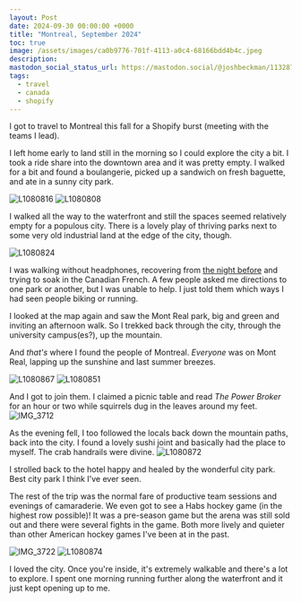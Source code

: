 ```yaml
---
layout: Post
date: 2024-09-30 00:00:00 +0000
title: "Montreal, September 2024"
toc: true
image: /assets/images/ca0b9776-701f-4113-a0c4-68166bdd4b4c.jpeg
description: 
mastodon_social_status_url: https://mastodon.social/@joshbeckman/113287217701227591
tags: 
  - travel
  - canada
  - shopify
---
```




I got to travel to Montreal this fall for a Shopify burst (meeting with the teams I lead).

I left home early to land still in the morning so I could explore the city a bit. I took a ride share into the downtown area and it was pretty empty. I walked for a bit and found a boulangerie, picked up a sandwich on fresh baguette, and ate in a sunny city park. 

![L1080816](/assets/images/ca0b9776-701f-4113-a0c4-68166bdd4b4c.jpeg)
![L1080808](/assets/images/18f0a231-27c2-4a51-b7af-7959e907e86c.jpeg)

I walked all the way to the waterfront and still the spaces seemed relatively empty for a populous city. There is a lovely play of thriving parks next to some very old industrial land at the edge of the city, though.

![L1080824](/assets/images/c72ef044-0d2b-42a9-8135-a48d8f293fd0.jpeg)

I was walking without headphones, recovering from [the night before](https://www.joshbeckman.org/blog/attending/rl-grime-at-radius) and trying to soak in the Canadian French. A few people asked me directions to one park or another, but I was unable to help. I just told them which ways I had seen people biking or running. 

I looked at the map again and saw the Mont Real park, big and green and inviting an afternoon walk. So I trekked back through the city, through the university campus(es?), up the mountain. 

And _that's_ where I found the people of Montreal. *Everyone* was on Mont Real, lapping up the sunshine and last summer breezes.

![L1080867](/assets/images/3e8e2299-504e-40bc-8fd7-67fe907071ca.jpeg)
![L1080851](/assets/images/5890dbe4-afad-4910-8b10-6b421c04d093.jpeg)

And I got to join them. I claimed a picnic table and read _The Power Broker_ for an hour or two while squirrels dug in the leaves around my feet.
![IMG_3712](/assets/images/b55c978f-2140-4cf7-865c-781f6b89ed44.jpeg)


As the evening fell, I too followed the locals back down the mountain paths, back into the city. I found a lovely sushi joint and basically had the place to myself. The crab handrails were divine.
![L1080872](/assets/images/7c4298f3-3202-414f-bd3a-7652103a2fee.jpeg)

I strolled back to the hotel happy and healed by the wonderful city park. Best city park I think I've ever seen.

The rest of the trip was the normal fare of productive team sessions and evenings of camaraderie. We even got to see a Habs hockey game (in the highest row possible)! It was a pre-season game but the arena was still sold out and there were several fights in the game. Both more lively and quieter than other American hockey games I've been at in the past.

![IMG_3722](/assets/images/9c4faf62-2ccc-4509-ba8e-96d1cf6898a6.jpeg)
![L1080874](/assets/images/ec3d32fc-2564-4d34-bf36-92f106cede77.jpeg)

I loved the city. Once you're inside, it's extremely walkable and there's a lot to explore. I spent one morning running further along the waterfront and it just kept opening up to me.
